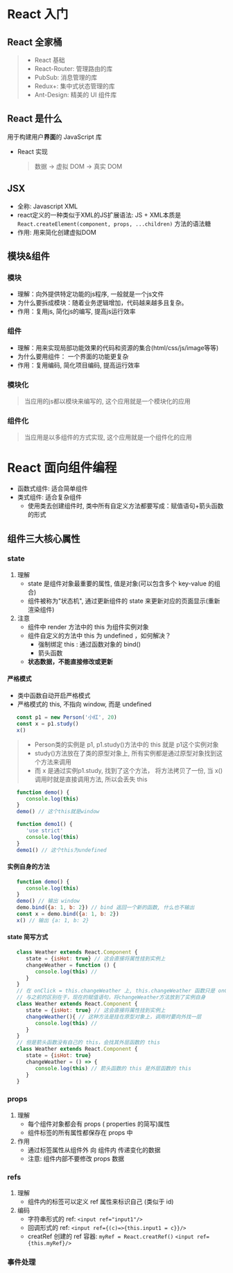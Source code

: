 # React 入门
## React 全家桶
> * React 基础
> * React-Router: 管理路由的库
> * PubSub: 消息管理的库
> * Redux+: 集中式状态管理的库
> * Ant-Design: 精美的 UI 组件库
## React 是什么
用于构建用户**界面**的 JavaScript 库
* React 实现
  > 数据 -> 虚拟 DOM -> 真实 DOM
## JSX
* 全称: Javascript XML
* react定义的一种类似于XML的JS扩展语法: JS + XML本质是 `React.createElement(component, props, ...children)` 方法的语法糖
* 作用: 用来简化创建虚拟DOM
## 模块&组件
### 模块
* 理解：向外提供特定功能的js程序, 一般就是一个js文件
* 为什么要拆成模块：随着业务逻辑增加，代码越来越多且复杂。
* 作用：复用js, 简化js的编写, 提高js运行效率
### 组件
* 理解：用来实现局部功能效果的代码和资源的集合(html/css/js/image等等)
* 为什么要用组件： 一个界面的功能更复杂
* 作用：复用编码, 简化项目编码, 提高运行效率
### 模块化
> 当应用的js都以模块来编写的, 这个应用就是一个模块化的应用
### 组件化
> 当应用是以多组件的方式实现, 这个应用就是一个组件化的应用
# React 面向组件编程
* 函数式组件: 适合简单组件
* 类式组件: 适合复杂组件
  * 使用类去创建组件时, 类中所有自定义方法都要写成：赋值语句+箭头函数 的形式
## 组件三大核心属性
### state
1. 理解
   * state 是组件对象最重要的属性, 值是对象(可以包含多个 key-value 的组合)
   * 组件被称为"状态机", 通过更新组件的 state 来更新对应的页面显示(重新渲染组件)
2. 注意
   * 组件中 render 方法中的 this 为组件实例对象
   * 组件自定义的方法中 this 为 undefined ，如何解决？
     * 强制绑定 this : 通过函数对象的 bind()
     * 箭头函数
   * **状态数据，不能直接修改或更新**
#### 严格模式
* 类中函数自动开启严格模式
* 严格模式的 this, 不指向 window, 而是 undefined
```javascript
   const p1 = new Person('小红', 20)
   const x = p1.study()
   x()
```
> * Person类的实例是 p1, p1.study()方法中的 this 就是 p1这个实例对象
> * study()方法放在了类的原型对象上, 所有实例都是通过原型对象找到这个方法来调用
> * 而 x 是通过实例p1.study, 找到了这个方法， 将方法拷贝了一份, 当 x() 调用时就是直接调用方法, 所以会丢失 this
```javascript
   function demo() {
      console.log(this)
   }
   demo() // 这个this就是window

   function demo1() {
      'use strict'
      console.log(this)
   }
   demo1() // 这个this为undefined
```
#### 实例自身的方法
```javascript
   function demo() {
      console.log(this)
   }
   demo() // 输出 window
   demo.bind({a: 1, b: 2}) // bind 返回一个新的函数, 什么也不输出
   const x = demo.bind({a: 1, b: 2})
   x() // 输出 {a: 1, b: 2}
```
#### state 简写方式
```javascript
   class Weather extends React.Component {
      state = {isHot: true} // 这会直接将属性挂到实例上
      changeWeather = function () {
         console.log(this) // 
      }
   }
   // 在 onClick = this.changeWeather 上, this.changeWeather 函数只是 onClick 的回调
   // 与之前的区别在于，现在的赋值语句，将changeWeather方法放到了实例自身
   class Weather extends React.Component {
      state = {isHot: true} // 这会直接将属性挂到实例上
      changeWeather(){ // 这种方法是挂在原型对象上，调用时要向外找一层
         console.log(this) // 
      }
   }
   // 但是箭头函数没有自己的 this，会找其外层函数的 this
   class Weather extends React.Component {
      state = {isHot: true}
      changeWeather = () => { 
         console.log(this) // 箭头函数的 this 是外层函数的 this
      }
   }
```
### props
1. 理解
   * 每个组件对象都会有 props ( properties 的简写)属性
   * 组件标签的所有属性都保存在 props 中
2. 作用
   * 通过标签属性从组件外 向 组件内 传递变化的数据
   * 注意: 组件内部不要修改 props 数据
### refs
1. 理解
    * 组件内的标签可以定义 ref 属性来标识自己 (类似于 id)
2. 编码
   * 字符串形式的 ref: `<input ref="input1"/>`
   * 回调形式的 ref: `<input ref={(c)=>{this.input1 = c}}/>`
   * creatRef 创建的 ref 容器: `myRef = React.creatRef()` `<input ref={this.myRef}/>`
### 事件处理